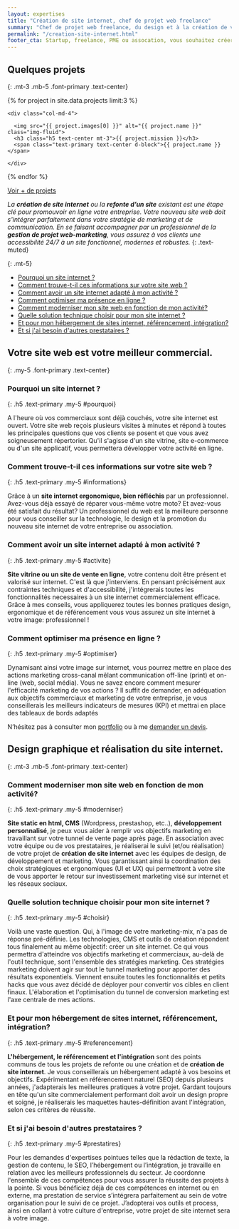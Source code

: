 ```yaml
---
layout: expertises
title: "Création de site internet, chef de projet web freelance"
summary: "Chef de projet web freelance, du design et à la création de votre site internet pour votre entreprise ou votre association. Je vous aide à améliorer votre présence en ligne"
permalink: "/creation-site-internet.html"
footer_cta: Startup, freelance, PME ou assocation, vous souhaitez créer un site internet qui répond à vos objectifs marketing? C'est le moment d'en parler ensemble.
---
```


## Quelques projets
{: .mt-3 .mb-5 .font-primary .text-center}

<div class="row mt-3 mb-5">

  {% for project in site.data.projects limit:3 %}

    <div class="col-md-4">

      <img src="{{ project.images[0] }}" alt="{{ project.name }}" class="img-fluid">
      <h3 class="h5 text-center mt-3">{{ project.mission }}</h3>
      <span class="text-primary text-center d-block">{{ project.name }}</span>

    </div>
  
  {% endfor %}

</div>

<div class="row mb-5">
  <div class="col-12 text-center">
    <a href="/portfolio.html" class="btn btn-outline-secondary">Voir + de projets</a>
  </div>
</div>


*La **création de site internet** ou la **refonte d’un site** existant est une étape clé pour promouvoir en ligne votre entreprise. Votre nouveau site web doit s'intégrer parfaitement dans votre stratégie de marketing et de communication. En se faisant accompagner par un professionnel de la **gestion de projet web-marketing**, vous assurez à vos clients une accessibilité 24/7 à un site fonctionnel, modernes et robustes.*
{: .text-muted}

{: .mt-5}
  - <a href="#pourquoi">Pourquoi un site internet ?</a>
  - <a href="#informations">Comment trouve-t-il ces informations sur votre site web ?</a>
  - <a href="#activite">Comment avoir un site internet adapté à mon activité ?</a>
  - <a href="#optimiser">Comment optimiser ma présence en ligne ?</a>
  - <a href="#moderniser">Comment moderniser mon site web en fonction de mon activité?</a>
  - <a href="#choisir">Quelle solution technique choisir pour mon site internet ?</a>
  - <a href="#referencement">Et pour mon hébergement de sites internet, référencement, intégration?</a>
  - <a href="#prestatires">Et si j'ai besoin d'autres prestataires ?</a>

## Votre site web est votre meilleur commercial.
{: .my-5 .font-primary .text-center}

### Pourquoi un site internet ?
{: .h5 .text-primary .my-5 #pourquoi}

A l'heure où vos commerciaux sont déjà couchés, votre site internet est ouvert. Votre site web reçois plusieurs visites à minutes et répond à toutes les principales questions que vos clients se posent et que vous avez soigneusement répertorier. Qu'il s'agisse d'un <a href="/offres/site-vitrine.html"></a>site vitrine, <a href="/offres/site-e-commerce.html"></a>site e-commerce ou d'un <a href="/offres/site-applicatif.html"></a>site applicatif, vous permettera développer votre activité en ligne.

### Comment trouve-t-il ces informations sur votre site web ?
{: .h5 .text-primary .my-5 #informations}

Grâce à un **site internet ergonomique, bien réfléchis** par un professionnel. Avez-vous déjà essayé de réparer vous-même votre moto? Et avez-vous été satisfait du résultat? Un professionnel du web est la meilleure personne pour vous conseiller sur la technologie, le design et la promotion du nouveau site internet de votre entreprise ou association.

### Comment avoir un site internet adapté à mon activité ?
{: .h5 .text-primary .my-5 #activite}

**Site vitrine ou un site de vente en ligne**, votre contenu doit être présent et valorisé sur internet. C'est là que j'interviens. En pensant précisément aux contraintes techniques et d'accessibilité, j'intégrerais toutes les fonctionnalités necessaires à un site internet commercialement efficace. Grâce à mes conseils, vous appliquerez toutes les bonnes pratiques design, ergonomique et de référencement vous vous assurez un site internet à votre image: professionnel !

### Comment optimiser ma présence en ligne ?
{: .h5 .text-primary .my-5 #optimiser}

Dynamisant ainsi votre image sur internet, vous pourrez mettre en place des actions marketing cross-canal mêlant communication off-line (print) et on-line (web, social média). Vous ne savez encore comment mesurer l'efficacité marketing de vos actions ? Il suffit de demander, en adéquation aux objectifs commerciaux et marketing de votre entreprise, je vous conseillerais les meilleurs indicateurs de mesures (KPI) et mettrai en place des tableaux de bords adaptés

N’hésitez pas à consulter mon <a href="/portfolio.html">portfolio</a> ou à me <a href="mailto:{{ site.data.authors.nicolas.email }}">demander un devis</a>.

## Design graphique et réalisation du site internet.
{: .mt-3 .mb-5 .font-primary .text-center}

### Comment moderniser mon site web en fonction de mon activité?
{: .h5 .text-primary .my-5 #moderniser}

**Site static en html, CMS** (Wordpress, prestashop, etc..), **développement personnalisé**, je peux vous aider à remplir vos objectifs marketing en travaillant sur votre tunnel de vente page après page. En association avec votre équipe ou de vos prestataires, je réaliserai le suivi (et/ou réalisation) de votre projet de **création de site internet** avec les équipes de design, de développement et marketing. Vous garantissant ainsi la coordination des choix stratégiques et ergonomiques (UI et UX) qui permettront à votre site de vous apporter le retour sur investissement marketing visé sur internet et les réseaux sociaux.

### Quelle solution technique choisir pour mon site internet ?
{: .h5 .text-primary .my-5 #choisir}

Voilà une vaste question. Qui, à l'image de votre marketing-mix, n'a pas de réponse pré-définie. Les technologies, CMS et outils de création répondent tous finalement au même objectif: créer un site internet. Ce qui vous permettra d'atteindre vos objectifs marketing et commerciaux, au-delà de l'outil technique, sont l'ensemble des stratégies marketing. Ces stratégies marketing doivent agir sur tout le tunnel marketing pour apporter des résultats exponentiels. Viennent ensuite toutes les fonctionnalités et petits hacks que vous avez décidé de déployer pour convertir vos cibles en client finaux. L'élaboration et l'optimisation du tunnel de conversion marketing est l'axe centrale de mes actions.

### Et pour mon hébergement de sites internet, référencement, intégration?
{: .h5 .text-primary .my-5 #referencement}

**L'hébergement, le référencement et l'intégration** sont des points communs de tous les projets de refonte ou une création et de **création de site internet**. Je vous conseillerais un hébergement adapté à vos besoins et objectifs. Expérimentant en référencement naturel (SEO) depuis plusieurs années, j'adapterais les meilleures pratiques à votre projet. Gardant toujours en tête qu'un site commercialement performant doit avoir un design propre et soigné, je réaliserais les maquettes hautes-définition avant l'intégration, selon ces critères de réussite.

### Et si j'ai besoin d'autres prestataires ?
{: .h5 .text-primary .my-5 #prestatires}

Pour les demandes d'expertises pointues telles que la rédaction de texte, la gestion de contenu, le SEO, l’hébergement ou l’intégration, je travaille en relation avec les meilleurs professionnels du secteur. Je coordonne l'ensemble de ces compétences pour vous assurer la réussite des projets à la pointe. Si vous bénéficiez déjà de ces compétences en internet ou en externe, ma prestation de service s’intégrera parfaitement au sein de votre organisation pour le suivi de ce projet. J’adopterai vos outils et process, ainsi en collant à votre culture d'entreprise, votre projet de site internet sera à votre image.
